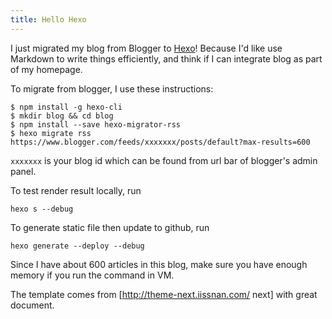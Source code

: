 ```yaml
---
title: Hello Hexo
---
```

I just migrated my blog from Blogger to [Hexo](https://hexo.io/)! Because I'd like use Markdown to write things efficiently, and think if I can integrate blog as part of my homepage.

To migrate from blogger, I use these instructions: 

```lang=shell
$ npm install -g hexo-cli
$ mkdir blog && cd blog
$ npm install --save hexo-migrator-rss
$ hexo migrate rss https://www.blogger.com/feeds/xxxxxxx/posts/default?max-results=600
```

`xxxxxxx` is your blog id which can be found from url bar of blogger's admin panel.

To test render result locally, run

```
hexo s --debug
```

To generate static file then update to github, run

```
hexo generate --deploy --debug
```

Since I have about 600 articles in this blog, make sure you have enough memory if you run the command in VM.

The template comes from [http://theme-next.iissnan.com/ next] with great document.


